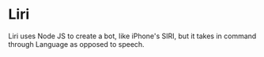 # Liri
Liri uses Node JS to create a bot, like iPhone's SIRI, but it takes in command through Language as opposed to speech.
